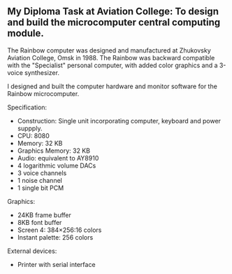 ## My Diploma Task at Aviation College: To design and build the microcomputer central computing module.

The Rainbow computer was designed and manufactured at Zhukovsky Aviation College, Omsk in 1988. The Rainbow was backward compatible with the "Specialist" personal computer, with added color graphics and a 3-voice synthesizer.

I designed and built the computer hardware and monitor software for the Rainbow microcomputer.

Specification:

- Construction: Single unit incorporating computer, keyboard and power suppply.
- CPU: 8080
- Memory: 32 KB
- Graphics Memory: 32 KB
- Audio: equivalent to AY8910
- 4 logarithmic volume DACs
- 3 voice channels
- 1 noise channel
- 1 single bit PCM

Graphics:

- 24KB frame buffer
- 8KB font buffer
- Screen 4: 384×256:16 colors
- Instant palette: 256 colors

External devices:

- Printer with serial interface
